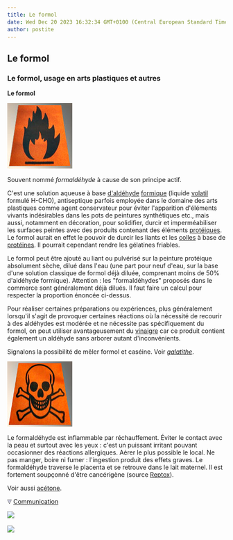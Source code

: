 ```yaml
---
title: Le formol
date: Wed Dec 20 2023 16:32:34 GMT+0100 (Central European Standard Time)
author: postite
---
```


## Le formol
### Le formol, usage en arts plastiques et autres
 **Le formol**

![](images/facilementinflammableversionweb.jpg)

Souvent nommé _formaldéhyde_ à cause de son principe actif.

C'est une solution aqueuse à base [d'aldéhyde](aldehyde.html) [formique](formique.html) (liquide [volatil](volatil.html) formulé H-CHO), antiseptique parfois employée dans le domaine des arts plastiques comme agent conservateur pour éviter l'apparition d'éléments vivants indésirables dans les pots de peintures synthétiques etc., mais aussi, notamment en décoration, pour solidifier, durcir et imperméabiliser les surfaces peintes avec des produits contenant des éléments [protéiques](proteine.html). Le formol aurait en effet le pouvoir de durcir les liants et les [colles](colles.html) à base de [protéines](proteine.html). Il pourrait cependant rendre les gélatines friables.

Le formol peut être ajouté au liant ou pulvérisé sur la peinture protéique absolument sèche, dilué dans l'eau (une part pour neuf d'eau, sur la base d'une solution classique de formol déjà diluée, comprenant moins de 50% d'aldéhyde formique). Attention : les "formaldéhydes" proposés dans le commerce sont généralement déjà dilués. Il faut faire un calcul pour respecter la proportion énoncée ci-dessus.

Pour réaliser certaines préparations ou expériences, plus généralement lorsqu'il s'agit de provoquer certaines réactions où la nécessité de recourir à des aldéhydes est modérée et ne nécessite pas spécifiquement du formol, on peut utiliser avantageusement du [vinaigre](vinaigre.html) car ce produit contient également un aldéhyde sans arborer autant d'inconvénients.

Signalons la possibilité de mêler formol et caséine. Voir _[galatithe](galalithe.html)_.

![](images/toxiqueversionweb.jpg)

Le formaldéhyde est inflammable par réchauffement. Éviter le contact avec la peau et surtout avec les yeux : c'est un puissant irritant pouvant occasionner des réactions allergiques. Aérer le plus possible le local. Ne pas manger, boire ni fumer : l'ingestion produit des effets graves. Le formaldéhyde traverse le placenta et se retrouve dans le lait maternel. Il est fortement soupçonné d'être cancérigène (source [Reptox](liensutiles.html#csst)).

Voir aussi [acétone](acetone.html).



![](images/flechebas.gif) [Communication](http://www.artrealite.com/annonceurs.htm) 

[![](https://cbonvin.fr/sites/regie.artrealite.com/visuels/campagne1.png)](index-2.html#20131014)

![](https://cbonvin.fr/sites/regie.artrealite.com/visuels/campagne2.png)